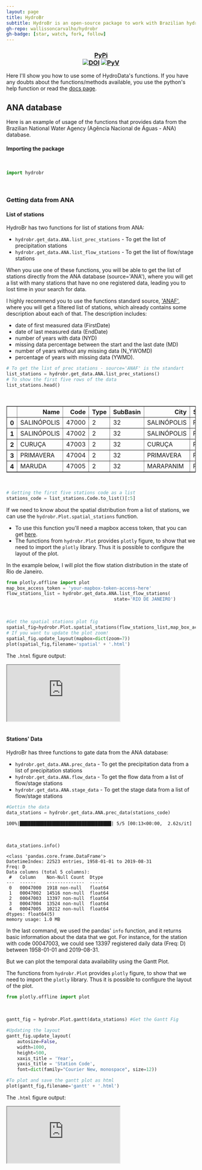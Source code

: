 ```yaml
---
layout: page
title: HydroBr
subtitle: HydroBr is an open-source package to work with Brazilian hydrometeorological time series.
gh-repo: wallissoncarvalho/hydrobr
gh-badge: [star, watch, fork, follow]
---
```


<h3 style='text-align: center'>
  <a href="https://pypi.org/project/hydrobr/">PyPi</a>
  <br>
  <a href="https://zenodo.org/badge/latestdoi/246373223">
  <img src="https://zenodo.org/badge/246373223.svg" alt="DOI"></a>
  <a href="https://img.shields.io/badge/python-3.6%20%7C%203.7%20%7C%203.8-blue">
  <img src="https://img.shields.io/badge/python-3.6%20%7C%203.7%20%7C%203.8-blue" alt="PyV"></a>
</h3>


Here I'll show you how to use some of HydroData's functions. If you have any doubts about the functions/methods
available, you use the python's help function or read the
[docs page](https://github.com/wallissoncarvalho/hydrobr/blob/master/README.md#modules---documentation).

## ANA database
Here is an example of usage of the functions that provides data from the Brazilian National Water Agency
(Agência Nacional de Águas - ANA) database.

#### Importing the package

<br>

```python
import hydrobr
```
<br>

### Getting data from ANA
#### List of stations

HydroBr has two functions for list of stations from ANA:

- `hydrobr.get_data.ANA.list_prec_stations` - To get the list of precipitation stations
- `hydrobr.get_data.ANA.list_flow_stations` - To get the list of flow/stage stations

When you use one of these functions, you will be able to get the list of stations directly from the ANA database (source='ANA'), where you will get a list with many stations that have no one registered data, leading you to lost time in your search for data.

I highly recommend you to use the functions standard source, ['ANAF'](https://zenodo.org/record/3755065), where you will get a filtered list of stations, which already contains some description about each of that. The description includes:
- date of first measured data (FirstDate)
- date of last measured data (EndDate)
- number of years with data (NYD)
- missing data percentage between the start and the last date (MD)
- number of years without any missing data (N_YWOMD)
- percentage of years with missing data (YWMD).


```python
# To get the list of prec stations - source='ANAF' is the standart
list_stations = hydrobr.get_data.ANA.list_prec_stations() 
# To show the first five rows of the data
list_stations.head() 
```
<br>
<div class="table-responsive">
<style scoped>
    .dataframe tbody tr th:only-of-type {
        vertical-align: middle;
    }

    .dataframe tbody tr th {
        vertical-align: top;
    }

    .dataframe thead th {
        text-align: right;
    }
</style>
<table border="1" class="dataframe">
  <thead>
    <tr style="text-align: right;">
      <th></th>
      <th>Name</th>
      <th>Code</th>
      <th>Type</th>
      <th>SubBasin</th>
      <th>City</th>
      <th>State</th>
      <th>Responsible</th>
      <th>Latitude</th>
      <th>Longitude</th>
      <th>StartDate</th>
      <th>EndDate</th>
      <th>NYD</th>
      <th>MD</th>
      <th>N_YWOMD</th>
      <th>YWMD</th>
    </tr>
  </thead>
  <tbody>
    <tr>
      <th>0</th>
      <td>SALINÓPOLIS</td>
      <td>47000</td>
      <td>2</td>
      <td>32</td>
      <td>SALINÓPOLIS</td>
      <td>PARÁ</td>
      <td>INMET</td>
      <td>-0.6500</td>
      <td>-47.5500</td>
      <td>1958/01/01</td>
      <td>1964/12/31</td>
      <td>7</td>
      <td>25.0</td>
      <td>0</td>
      <td>100.0</td>
    </tr>
    <tr>
      <th>1</th>
      <td>SALINÓPOLIS</td>
      <td>47002</td>
      <td>2</td>
      <td>32</td>
      <td>SALINÓPOLIS</td>
      <td>PARÁ</td>
      <td>ANA</td>
      <td>-0.6231</td>
      <td>-47.3536</td>
      <td>1977/12/09</td>
      <td>2019/08/31</td>
      <td>43</td>
      <td>3.5</td>
      <td>35</td>
      <td>18.6</td>
    </tr>
    <tr>
      <th>2</th>
      <td>CURUÇA</td>
      <td>47003</td>
      <td>2</td>
      <td>32</td>
      <td>CURUÇA</td>
      <td>PARÁ</td>
      <td>ANA</td>
      <td>-0.7375</td>
      <td>-47.8536</td>
      <td>1981/07/01</td>
      <td>2019/07/31</td>
      <td>39</td>
      <td>2.4</td>
      <td>29</td>
      <td>25.6</td>
    </tr>
    <tr>
      <th>3</th>
      <td>PRIMAVERA</td>
      <td>47004</td>
      <td>2</td>
      <td>32</td>
      <td>PRIMAVERA</td>
      <td>PARÁ</td>
      <td>ANA</td>
      <td>-0.9294</td>
      <td>-47.0994</td>
      <td>1982/02/18</td>
      <td>2019/08/31</td>
      <td>38</td>
      <td>0.0</td>
      <td>35</td>
      <td>7.9</td>
    </tr>
    <tr>
      <th>4</th>
      <td>MARUDA</td>
      <td>47005</td>
      <td>2</td>
      <td>32</td>
      <td>MARAPANIM</td>
      <td>PARÁ</td>
      <td>ANA</td>
      <td>-0.6336</td>
      <td>-47.6583</td>
      <td>1989/08/21</td>
      <td>2019/07/31</td>
      <td>31</td>
      <td>5.0</td>
      <td>20</td>
      <td>35.5</td>
    </tr>
  </tbody>
</table>
</div>

<br>

```python
# Getting the first five stations code as a list
stations_code = list_stations.Code.to_list()[:5] 
```


If we need to know about the spatial distribution from a list of stations, we can use the
`hydrobr.Plot.spatial_stations` function.

- To use this function you'll need a mapbox access token, that you can get
[here](https://account.mapbox.com/access-tokens/).
- The functions from `hydrobr.Plot` provides `plotly` figure, to show that we need to import the  `plotly` library.
Thus it is possible to configure the layout of the plot.

In the example below, I will plot the flow station distribution in the state of Rio de Janeiro.

```python
from plotly.offline import plot
map_box_access_token = 'your-mapbox-token-access-here'
flow_stations_list = hydrobr.get_data.ANA.list_flow_stations(
                                        state='RIO DE JANEIRO')
```
<br>

```python
#Get the spatial stations plot fig
spatial_fig=hydrobr.Plot.spatial_stations(flow_stations_list,map_box_access_token)
# If you want tu update the plot zoom! 
spatial_fig.update_layout(mapbox=dict(zoom=7))
plot(spatial_fig,filename='spatial' + '.html')
```
The `.html` figure output:

<div class="row">
      <div class="embed-responsive embed-responsive-4by3">
      <iframe class="embed-responsive-item"  src="https://wallissoncarvalho.github.io/assets/html_posts/spatial_stations"></iframe>
      </div>
</div>

<br>

#### Stations' Data

HydroBr has three functions to gate data from the ANA database:

- `hydrobr.get_data.ANA.prec_data` - To get the precipitation data from a list of precipitation stations
- `hydrobr.get_data.ANA.flow_data` - To get the flow data from a list of flow/stage stations
- `hydrobr.get_data.ANA.stage_data` - To get the stage data from a list of flow/stage stations



```python
#Gettin the data
data_stations = hydrobr.get_data.ANA.prec_data(stations_code) 
```

    100%|██████████████████████████████████| 5/5 [00:13<00:00,  2.62s/it]
    



<br>


```python
data_stations.info()
```

    <class 'pandas.core.frame.DataFrame'>
    DatetimeIndex: 22523 entries, 1958-01-01 to 2019-08-31
    Freq: D
    Data columns (total 5 columns):
     #   Column    Non-Null Count  Dtype  
    ---  ------    --------------  -----  
     0   00047000  1918 non-null   float64
     1   00047002  14516 non-null  float64
     2   00047003  13397 non-null  float64
     3   00047004  13524 non-null  float64
     4   00047005  10212 non-null  float64
    dtypes: float64(5)
    memory usage: 1.0 MB
   
    

In the last command, we used the pandas' `info` function, and it returns basic information about the data that we got.
For instance, for the station with code 00047003, we could see 13397 registered daily data (Freq: D) between
1958-01-01 and 2019-08-31.

But we can plot the temporal data availability using the Gantt Plot.

The functions from `hydrobr.Plot` provides `plotly` figure, to show that we need to import the  `plotly` library.
Thus it is possible to configure the layout of the plot.


```python
from plotly.offline import plot
```

<br>

```python
gantt_fig = hydrobr.Plot.gantt(data_stations) #Get the Gantt Fig

#Updating the layout
gantt_fig.update_layout(
    autosize=False,
    width=1000,
    height=500,
    xaxis_title = 'Year',
    yaxis_title = 'Station Code',
    font=dict(family="Courier New, monospace", size=12))

#To plot and save the gantt plot as html
plot(gantt_fig,filename='gantt' + '.html') 
```
The `.html` figure output:

<div class="row">
      <div class="embed-responsive embed-responsive-16by9">
      <iframe class="embed-responsive-item"  src="https://wallissoncarvalho.github.io/assets/html_posts/gantt_ana"></iframe>
      </div>
</div>